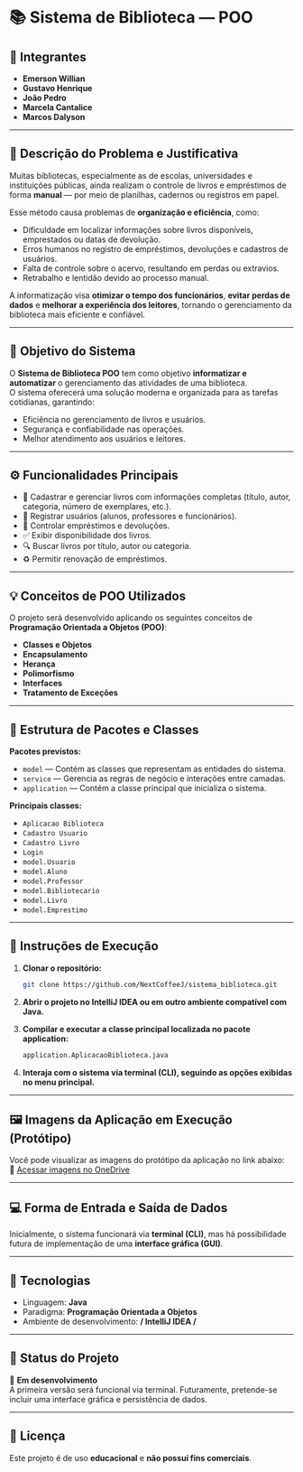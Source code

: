 ﻿# 📚 Sistema de Biblioteca — POO

## 👥 Integrantes
- **Emerson Willian**
- **Gustavo Henrique**
- **João Pedro**
- **Marcela Cantalice**
- **Marcos Dalyson**

---

## 🧩 Descrição do Problema e Justificativa
Muitas bibliotecas, especialmente as de escolas, universidades e instituições públicas, ainda realizam o controle de livros e empréstimos de forma **manual** — por meio de planilhas, cadernos ou registros em papel.

Esse método causa problemas de **organização e eficiência**, como:
- Dificuldade em localizar informações sobre livros disponíveis, emprestados ou datas de devolução.
- Erros humanos no registro de empréstimos, devoluções e cadastros de usuários.
- Falta de controle sobre o acervo, resultando em perdas ou extravios.
- Retrabalho e lentidão devido ao processo manual.

A informatização visa **otimizar o tempo dos funcionários**, **evitar perdas de dados** e **melhorar a experiência dos leitores**, tornando o gerenciamento da biblioteca mais eficiente e confiável.

---

## 🎯 Objetivo do Sistema
O **Sistema de Biblioteca POO** tem como objetivo **informatizar e automatizar** o gerenciamento das atividades de uma biblioteca.  
O sistema oferecerá uma solução moderna e organizada para as tarefas cotidianas, garantindo:

- Eficiência no gerenciamento de livros e usuários.
- Segurança e confiabilidade nas operações.
- Melhor atendimento aos usuários e leitores.

---

## ⚙️ Funcionalidades Principais
- 📘 Cadastrar e gerenciar livros com informações completas (título, autor, categoria, número de exemplares, etc.).
- 👤 Registrar usuários (alunos, professores e funcionários).
- 🔄 Controlar empréstimos e devoluções.
- ✅ Exibir disponibilidade dos livros.
- 🔍 Buscar livros por título, autor ou categoria.
- ♻️ Permitir renovação de empréstimos.

---

## 💡 Conceitos de POO Utilizados
O projeto será desenvolvido aplicando os seguintes conceitos de **Programação Orientada a Objetos (POO)**:

- **Classes e Objetos**
- **Encapsulamento**
- **Herança**
- **Polimorfismo**
- **Interfaces**
- **Tratamento de Exceções**

---

## 🧱 Estrutura de Pacotes e Classes
**Pacotes previstos:**
- `model` — Contém as classes que representam as entidades do sistema.
- `service` — Gerencia as regras de negócio e interações entre camadas.
- `application` — Contém a classe principal que inicializa o sistema.

**Principais classes:**
- `Aplicacao Biblioteca`
- `Cadastro Usuario`
- `Cadastro Livro`
- `Login`
- `model.Usuario`
- `model.Aluno`
- `model.Professor`
- `model.Bibliotecario`
- `model.Livro`
- `model.Emprestimo`

---

## 🧠 Instruções de Execução
1. **Clonar o repositório:**
   ```bash
   git clone https://github.com/NextCoffeeJ/sistema_biblioteca.git
2. **Abrir o projeto no IntelliJ IDEA ou em outro ambiente compatível com Java.**



3. **Compilar e executar a classe principal localizada no pacote application:**
   ```bash
   application.AplicacaoBiblioteca.java
4. **Interaja com o sistema via terminal (CLI), seguindo as opções exibidas no menu principal.**

---

## 🖼️ **Imagens da Aplicação em Execução (Protótipo)**  
Você pode visualizar as imagens do protótipo da aplicação no link abaixo:  
🔗 [Acessar imagens no OneDrive](https://1drv.ms/w/c/7de57f549d7c362f/EQq1nEbhvGBJtejuyqnYTN0Bml2g1x_0hY3DWYzQ3xvzlQ?e=rl5Nme)

---


## 💻 Forma de Entrada e Saída de Dados
Inicialmente, o sistema funcionará via **terminal (CLI)**, mas há possibilidade futura de implementação de uma **interface gráfica (GUI)**.

---

## 🚀 Tecnologias
- Linguagem: **Java**
- Paradigma: **Programação Orientada a Objetos**
- Ambiente de desenvolvimento: **/ IntelliJ IDEA /**

---

## 📅 Status do Projeto
🔧 **Em desenvolvimento**  
A primeira versão será funcional via terminal. Futuramente, pretende-se incluir uma interface gráfica e persistência de dados.

---

## 📄 Licença
Este projeto é de uso **educacional** e **não possui fins comerciais**.


